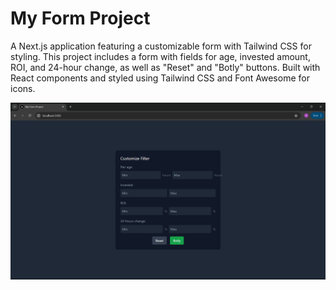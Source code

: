 # My Form Project

A Next.js application featuring a customizable form with Tailwind CSS for styling. This project includes a form with fields for age, invested amount, ROI, and 24-hour change, as well as "Reset" and "Botly" buttons. Built with React components and styled using Tailwind CSS and Font Awesome for icons.


![User Interface 1](screenshot/pic1.png)


